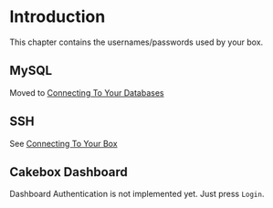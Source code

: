 # Introduction

This chapter contains the usernames/passwords used by your box.

## MySQL

Moved to [Connecting To Your Databases](tutorials/connecting-to-your-databases/)

## SSH

See [Connecting To Your Box](tutorials/connecting-to-your-box)

## Cakebox Dashboard

Dashboard Authentication is not implemented yet. Just press ``Login``.
